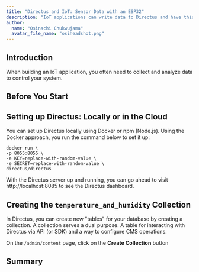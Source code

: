 ```yaml
---
title: "Directus and IoT: Sensor Data with an ESP32"
description: "IoT applications can write data to Directus and have this data visualized through Directus Dashboards. This is achieved through the Directus API and an ESP32."
author:
  name: "Osinachi Chukwujama"
  avatar_file_name: "osiheadshot.png"
---
```


## Introduction

When building an IoT application, you often need to collect and analyze data to control your system.

## Before You Start

## Setting up Directus: Locally or in the Cloud

You can set up Directus locally using Docker or npm (Node.js). Using the Docker approach, you run the command below to set it up:

```
docker run \
-p 8055:8055 \
-e KEY=replace-with-random-value \
-e SECRET=replace-with-random-value \
directus/directus
```

With the Directus server up and running, you can go ahead to visit http://localhost:8085 to see the Directus dashboard.

## Creating the `temperature_and_humidity` Collection

In Directus, you can create new "tables" for your database by creating a collection. A collection serves a dual purpose. A table for interacting with Directus via API (or SDK) and a way to configure CMS operations.

On the `/admin/content` page, click on the **Create Collection** button

## Summary

